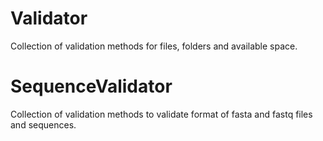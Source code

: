 # Validator
Collection of validation methods for files, folders and available space.

# SequenceValidator
Collection of validation methods to validate format of fasta and fastq files and sequences.
